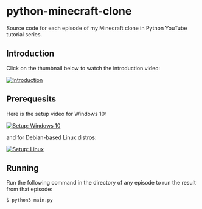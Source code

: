 # python-minecraft-clone
Source code for each episode of my Minecraft clone in Python YouTube tutorial series.

## Introduction
Click on the thumbnail below to watch the introduction video:

[![Introduction](https://i.imgur.com/gMBuSJb.png)](https://youtu.be/YgvNuY8Iq6Q?list=PL6_bLxRDFzoKjaa3qCGkwR5L_ouSreaVP)

## Prerequesits
Here is the setup video for Windows 10:

[![Setup: Windows 10](https://i.imgur.com/VVQrYbG.png)](https://youtu.be/YgvNuY8Iq6Q?list=PL6_bLxRDFzoKjaa3qCGkwR5L_ouSreaVP)

and for Debian-based Linux distros:

[![Setup: Linux](https://i.imgur.com/9rZiv4B.png)](https://youtu.be/lrAIYPlvMZw?list=PL6_bLxRDFzoKjaa3qCGkwR5L_ouSreaVP)

## Running
Run the following command in the directory of any episode to run the result from that episode:

```Shell
$ python3 main.py
```